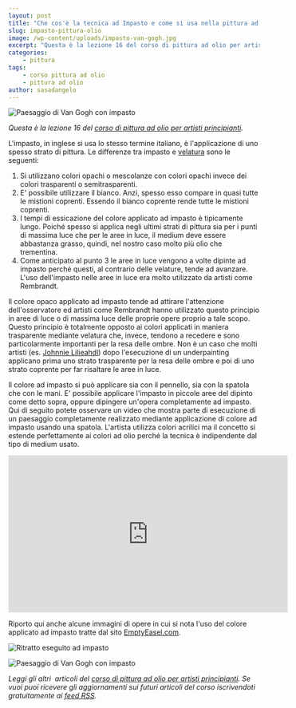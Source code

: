 ```yaml
---
layout: post
title: "Che cos'è la tecnica ad Impasto e come si usa nella pittura ad olio?"
slug: impasto-pittura-olio
image: /wp-content/uploads/impasto-van-gogh.jpg
excerpt: "Questa è la lezione 16 del corso di pittura ad olio per artisti principianti. L'impasto, in inglese si usa lo stesso termine italiano, è l'applicazione di"
categories:
    - pittura
tags:
    - corso pittura ad olio
    - pittura ad olio
author: sasadangelo
---
```


![Paesaggio di Van Gogh con impasto](https://www.disegnoepittura.it/wp-content/uploads/impasto-van-gogh.jpg "Paesaggio di Van Gogh con impasto")

_Questa è la lezione 16 del [corso di pittura ad olio per artisti principianti](https://www.disegnoepittura.it/corso-pittura-olio-artisti-principianti-2/)._

L'impasto, in inglese si usa lo stesso termine italiano, è l'applicazione di uno spesso strato di pittura. Le differenze tra impasto e [velatura](https://www.disegnoepittura.it/velature/) sono le seguenti:

1. Si utilizzano colori opachi o mescolanze con colori opachi invece dei colori trasparenti o semitrasparenti.
2. E' possibile utilizzare il bianco. Anzi, spesso esso compare in quasi tutte le mistioni coprenti. Essendo il bianco coprente rende tutte le mistioni coprenti.
3. I tempi di essicazione del colore applicato ad impasto è tipicamente lungo. Poiché spesso si applica negli ultimi strati di pittura sia per i punti di massima luce che per le aree in luce, il medium deve essere abbastanza grasso, quindi, nel nostro caso molto più olio che trementina.
4. Come anticipato al punto 3 le aree in luce vengono a volte dipinte ad impasto perché questi, al contrario delle velature, tende ad avanzare. L'uso dell'impasto nelle aree in luce era molto utilizzato da artisti come Rembrandt.

Il colore opaco applicato ad impasto tende ad attirare l'attenzione dell'osservatore ed artisti come Rembrandt hanno utilizzato questo principio in aree di luce o di massima luce delle proprie opere proprio a tale scopo. Questo principio è totalmente opposto ai colori applicati in maniera trasparente mediante velatura che, invece, tendono a recedere e sono particolarmente importanti per la resa delle ombre. Non è un caso che molti artisti (es. [Johnnie Lilieahdl](https://www.lilipubs.com/)) dopo l'esecuzione di un underpainting applicano prima uno strato trasparente per la resa delle ombre e poi di uno strato coprente per far risaltare le aree in luce.

Il colore ad impasto si può applicare sia con il pennello, sia con la spatola che con le mani. E' possibile applicare l'impasto in piccole aree del dipinto come detto sopra, oppure dipingere un'opera completamente ad impasto. Qui di seguito potete osservare un video che mostra parte di esecuzione di un paesaggio completamente realizzato mediante applicazione di colore ad impasto usando una spatola. L'artista utilizza colori acrilici ma il concetto si estende perfettamente ai colori ad olio perché la tecnica è indipendente dal tipo di medium usato.

<iframe src="https://www.youtube.com/embed/BXVbqfi_Jgw" width="560" height="315" frameborder="0" allowfullscreen="allowfullscreen"></iframe>

Riporto qui anche alcune immagini di opere in cui si nota l'uso del colore applicato ad impasto tratte dal sito [EmptyEasel.com](https://emptyeasel.com/2007/07/26/what-is-impasto-thick-textured-paint/).

![Ritratto eseguito ad impasto](https://www.disegnoepittura.it/wp-content/uploads/impasto-ritratto.jpg "Ritratto eseguito ad impasto")

![Paesaggio di Van Gogh con impasto](https://www.disegnoepittura.it/wp-content/uploads/impasto-van-gogh.jpg "Paesaggio di Van Gogh con impasto")

_Leggi gli altri  articoli del [corso di pittura ad olio per artisti principianti](https://www.disegnoepittura.it/corso-pittura-olio-artisti-principianti-2/). Se vuoi puoi ricevere gli aggiornamenti sui futuri articoli del corso iscrivendoti gratuitamente ai [feed RSS](https://feeds2.feedburner.com/DisegnoPittura)._
